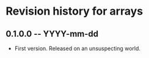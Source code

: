 # Revision history for arrays

## 0.1.0.0 -- YYYY-mm-dd

* First version. Released on an unsuspecting world.
